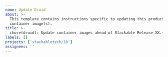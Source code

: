 ```yaml
---
name: Update Druid
about: >-
  This template contains instructions specific to updating this product and/or
  container image(s).
title: >-
  chore(druid): Update container images ahead of Stackable Release XX.(X)X
labels: []
projects: ['stackabletech/10']
assignees: ''
---
```

